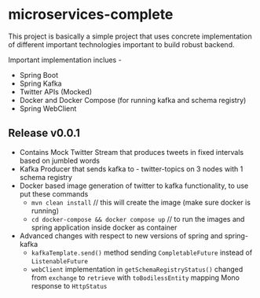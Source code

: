 # microservices-complete

This project is basically a simple project that uses concrete implementation of different important technologies important to build robust backend.

Important implementation inclues -
- Spring Boot
- Spring Kafka
- Twitter APIs (Mocked)
- Docker and Docker Compose (for running kafka and schema registry)
- Spring WebClient

## Release v0.0.1
- Contains Mock Twitter Stream that produces tweets in fixed intervals based on jumbled words
- Kafka Producer that sends kafka to - twitter-topics on 3 nodes with 1 schema registry
- Docker based image generation of twitter to kafka functionality, to use put these commands
    - `mvn clean install` // this will create the image (make sure docker is running)
    - `cd docker-compose && docker compose up` // to run the images and spring application inside docker as container
- Advanced changes with respect to new versions of spring and spring-kafka
    - `kafkaTemplate.send()` method sending `CompletableFuture` instead of `ListenableFuture`
    - `webClient` implementation in `getSchemaRegistryStatus()` changed from `exchange` to `retrieve` with `toBodilessEntity` mapping Mono response to `HttpStatus`
